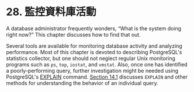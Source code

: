 # 28. 監控資料庫活動

A database administrator frequently wonders, “What is the system doing right now?” This chapter discusses how to find that out.

Several tools are available for monitoring database activity and analyzing performance. Most of this chapter is devoted to describing PostgreSQL's statistics collector, but one should not neglect regular Unix monitoring programs such as `ps`, `top`, `iostat`, and `vmstat`. Also, once one has identified a poorly-performing query, further investigation might be needed using PostgreSQL's [EXPLAIN](https://www.postgresql.org/docs/10/static/sql-explain.html) command. [Section 14.1](https://www.postgresql.org/docs/10/static/using-explain.html) discusses `EXPLAIN` and other methods for understanding the behavior of an individual query.


